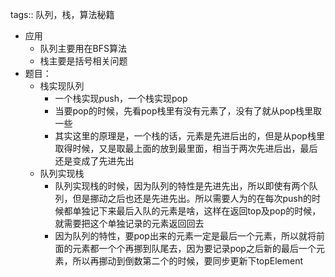 tags:: 队列，栈，算法秘籍

- 应用
	- 队列主要用在BFS算法
	- 栈主要是括号相关问题
- 题目：
	- 栈实现队列
		- 一个栈实现push，一个栈实现pop
		- 当要pop的时候，先看pop栈里有没有元素了，没有了就从pop栈里取一些
		- 其实这里的原理是，一个栈的话，元素是先进后出的，但是从pop栈里取得时候，又是取最上面的放到最里面，相当于两次先进后出，最后还是变成了先进先出
	- 队列实现栈
		- 队列实现栈的时候，因为队列的特性是先进先出，所以即使有两个队列，但是挪动之后也还是先进先出。所以需要人为的在每次push的时候都单独记下来最后入队的元素是啥，这样在返回top及pop的时候，就需要把这个单独记录的元素返回回去
		- 因为队列的特性，要pop出来的元素一定是最后一个元素，所以就将前面的元素都一个个再挪到队尾去，因为要记录pop之后新的最后一个元素，所以再挪动到倒数第二个的时候，要同步更新下topElement